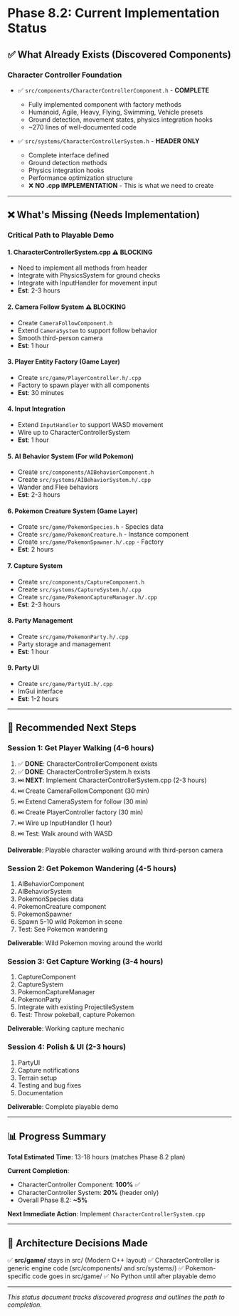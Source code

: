 # Phase 8.2: Current Implementation Status

## ✅ **What Already Exists** (Discovered Components)

### **Character Controller Foundation**
- ✅ `src/components/CharacterControllerComponent.h` - **COMPLETE**
  - Fully implemented component with factory methods
  - Humanoid, Agile, Heavy, Flying, Swimming, Vehicle presets
  - Ground detection, movement states, physics integration hooks
  - ~270 lines of well-documented code

- ✅ `src/systems/CharacterControllerSystem.h` - **HEADER ONLY**
  - Complete interface defined
  - Ground detection methods
  - Physics integration hooks
  - Performance optimization structure
  - ❌ **NO .cpp IMPLEMENTATION** - This is what we need to create

---

## ❌ **What's Missing** (Needs Implementation)

### **Critical Path to Playable Demo**

#### **1. CharacterControllerSystem.cpp** ⚠️ BLOCKING
- Need to implement all methods from header
- Integrate with PhysicsSystem for ground checks
- Integrate with InputHandler for movement input
- **Est**: 2-3 hours

#### **2. Camera Follow System** ⚠️ BLOCKING
- Create `CameraFollowComponent.h`
- Extend `CameraSystem` to support follow behavior
- Smooth third-person camera
- **Est**: 1 hour

#### **3. Player Entity Factory** (Game Layer)
- Create `src/game/PlayerController.h/.cpp`
- Factory to spawn player with all components
- **Est**: 30 minutes

#### **4. Input Integration**
- Extend `InputHandler` to support WASD movement
- Wire up to CharacterControllerSystem
- **Est**: 1 hour

#### **5. AI Behavior System** (For wild Pokemon)
- Create `src/components/AIBehaviorComponent.h`
- Create `src/systems/AIBehaviorSystem.h/.cpp`
- Wander and Flee behaviors
- **Est**: 2-3 hours

#### **6. Pokemon Creature System** (Game Layer)
- Create `src/game/PokemonSpecies.h` - Species data
- Create `src/game/PokemonCreature.h` - Instance component
- Create `src/game/PokemonSpawner.h/.cpp` - Factory
- **Est**: 2 hours

#### **7. Capture System**
- Create `src/components/CaptureComponent.h`
- Create `src/systems/CaptureSystem.h/.cpp`
- Create `src/game/PokemonCaptureManager.h/.cpp`
- **Est**: 2-3 hours

#### **8. Party Management**
- Create `src/game/PokemonParty.h/.cpp`
- Party storage and management
- **Est**: 1 hour

#### **9. Party UI**
- Create `src/game/PartyUI.h/.cpp`
- ImGui interface
- **Est**: 1-2 hours

---

## 🎯 **Recommended Next Steps**

### **Session 1: Get Player Walking** (4-6 hours)
1. ✅ **DONE**: CharacterControllerComponent exists
2. ✅ **DONE**: CharacterControllerSystem.h exists
3. ⏭️ **NEXT**: Implement CharacterControllerSystem.cpp (2-3 hours)
4. ⏭️ Create CameraFollowComponent (30 min)
5. ⏭️ Extend CameraSystem for follow (30 min)
6. ⏭️ Create PlayerController factory (30 min)
7. ⏭️ Wire up InputHandler (1 hour)
8. ⏭️ Test: Walk around with WASD

**Deliverable**: Playable character walking around with third-person camera

### **Session 2: Get Pokemon Wandering** (4-5 hours)
1. AIBehaviorComponent
2. AIBehaviorSystem
3. PokemonSpecies data
4. PokemonCreature component
5. PokemonSpawner
6. Spawn 5-10 wild Pokemon in scene
7. Test: See Pokemon wandering

**Deliverable**: Wild Pokemon moving around the world

### **Session 3: Get Capture Working** (3-4 hours)
1. CaptureComponent
2. CaptureSystem
3. PokemonCaptureManager
4. PokemonParty
5. Integrate with existing ProjectileSystem
6. Test: Throw pokeball, capture Pokemon

**Deliverable**: Working capture mechanic

### **Session 4: Polish & UI** (2-3 hours)
1. PartyUI
2. Capture notifications
3. Terrain setup
4. Testing and bug fixes
5. Documentation

**Deliverable**: Complete playable demo

---

## 📊 **Progress Summary**

**Total Estimated Time**: 13-18 hours (matches Phase 8.2 plan)

**Current Completion**:
- CharacterController Component: **100%** ✅
- CharacterController System: **20%** (header only)
- Overall Phase 8.2: **~5%**

**Next Immediate Action**: Implement `CharacterControllerSystem.cpp`

---

## 🔧 **Architecture Decisions Made**

✅ **src/game/** stays in src/ (Modern C++ layout)
✅ CharacterController is generic engine code (src/components/ and src/systems/)
✅ Pokemon-specific code goes in src/game/
✅ No Python until after playable demo

---

*This status document tracks discovered progress and outlines the path to completion.*
